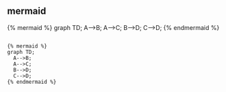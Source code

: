 ##  mermaid

{% mermaid %}
graph TD;
  A-->B;
  A-->C;
  B-->D;
  C-->D;
{% endmermaid %}

```

{% mermaid %}
graph TD;
  A-->B;
  A-->C;
  B-->D;
  C-->D;
{% endmermaid %}

